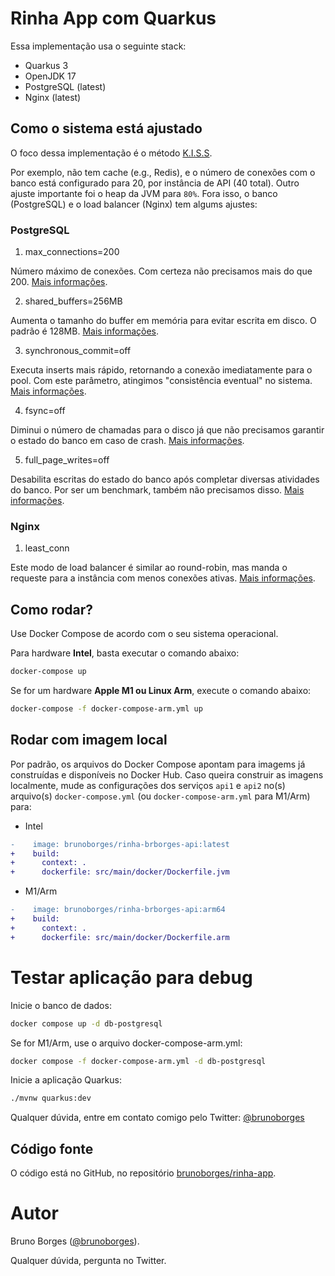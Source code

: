 # Rinha App com Quarkus

Essa implementação usa o seguinte stack:

- Quarkus 3
- OpenJDK 17
- PostgreSQL (latest)
- Nginx (latest)

## Como o sistema está ajustado

O foco dessa implementação é o método [K.I.S.S](https://www.baeldung.com/cs/kiss-software-design-principle#:~:text=KISS%20stands%20for%20Keep%20It,complexity%20as%20much%20as%20possible.).

Por exemplo, não tem cache (e.g., Redis), e o número de conexões com o banco está configurado para 20, por instância de API (40 total). Outro ajuste importante foi o heap da JVM para `80%`. Fora isso, o banco (PostgreSQL) e o load balancer (Nginx) tem algums ajustes:

### PostgreSQL

1. max_connections=200

Número máximo de conexões. Com certeza não precisamos mais do que 200. [Mais informações](https://postgresqlco.nf/doc/en/param/max_connections/).

2. shared_buffers=256MB

Aumenta o tamanho do buffer em memória para evitar escrita em disco. O padrão é 128MB. [Mais informações](https://postgresqlco.nf/doc/en/param/shared_buffers/).

3. synchronous_commit=off

Executa inserts mais rápido, retornando a conexão imediatamente para o pool. Com este parâmetro, atingimos "consistência eventual" no sistema. [Mais informações](https://postgresqlco.nf/doc/en/param/synchronous_commit/).

4. fsync=off

Diminui o número de chamadas para o disco já que não precisamos garantir o estado do banco em caso de crash. [Mais informações](https://postgresqlco.nf/doc/en/param/fsync/).

5. full_page_writes=off

Desabilita escritas do estado do banco após completar diversas atividades do banco. Por ser um benchmark, também não precisamos disso. [Mais informações](https://postgresqlco.nf/doc/en/param/full_page_writes/).

### Nginx

1. least_conn

Este modo de load balancer é similar ao round-robin, mas manda o requeste para a instância com menos conexões ativas. [Mais informações](https://nginx.org/en/docs/http/ngx_http_upstream_module.html#least_conn).

## Como rodar?

Use Docker Compose de acordo com o seu sistema operacional. 

Para hardware **Intel**, basta executar o comando abaixo:

```bash
docker-compose up
```

Se for um hardware **Apple M1 ou Linux Arm**, execute o comando abaixo:

```bash
docker-compose -f docker-compose-arm.yml up
```

## Rodar com imagem local
Por padrão, os arquivos do Docker Compose apontam para imagems já construídas e disponíveis no Docker Hub. Caso queira construir as imagens localmente, mude as configurações dos serviços `api1` e `api2` no(s) arquivo(s) `docker-compose.yml` (ou `docker-compose-arm.yml` para M1/Arm) para:

* Intel

```diff
-    image: brunoborges/rinha-brborges-api:latest
+    build:
+      context: .
+      dockerfile: src/main/docker/Dockerfile.jvm
```

* M1/Arm

```diff
-    image: brunoborges/rinha-brborges-api:arm64
+    build:
+      context: .
+      dockerfile: src/main/docker/Dockerfile.arm
```

# Testar aplicação para debug

Inicie o banco de dados:

```bash
docker compose up -d db-postgresql
```

Se for M1/Arm, use o arquivo docker-compose-arm.yml:

```bash
docker compose -f docker-compose-arm.yml -d db-postgresql
```

Inicie a aplicação Quarkus:

```bash
./mvnw quarkus:dev
```

Qualquer dúvida, entre em contato comigo pelo Twitter: [@brunoborges](https://twitter.com/brunoborges)

## Código fonte

O código está no GitHub, no repositório [brunoborges/rinha-app](https://github.com/brunoborges/rinha-app).

# Autor

Bruno Borges ([@brunoborges](https://twitter.com/brunoborges)).

Qualquer dúvida, pergunta no Twitter.

